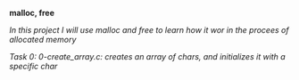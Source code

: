 **malloc, free**

*In this project I will use malloc and free to learn how it wor in the procees of allocated memory*

*Task 0: 0-create_array.c: creates an array of chars, and initializes it with a specific char*